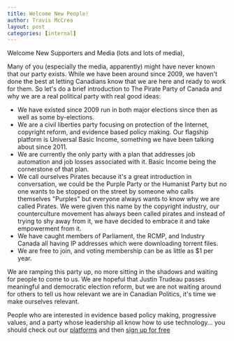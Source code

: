 ```yaml
---
title: Welcome New People!
author: Travis McCrea
layout: post
categories: [internal]
---
```


Welcome New Supporters and Media (lots and lots of media), 

Many of you (especially the media, apparently) might have never known that our party exists. While we have been around since 2009, we haven't done the best at letting Canadians know that we are here and ready to work for them. So let's do a brief introduction to The Pirate Party of Canada and why we are a real political party with real good ideas:

* We have existed since 2009 run in both major elections since then as well as some by-elections.
* We are a civil liberties party focusing on protection of the Internet, copyright reform, and evidence based policy making. Our flagship platform is Universal Basic Income, something we have been talking about since 2011.
* We are currently the only party with a plan that addresses job automation and job losses associated with it. Basic Income being the cornerstone of that plan.
* We call ourselves Pirates because it's a great introduction in conversation, we could be the Purple Party or the Humanist Party but no one wants to be stopped on the street by someone who calls themselves "Purples" but everyone always wants to know why we are called Pirates. We were given this name by the copyright industry, our counterculture movement has always been called pirates and instead of trying to shy away from it, we have decided to embrace it and take empowerment from it.
* We have caught members of Parliament, the RCMP, and Industry Canada all having IP addresses which were downloading torrent files.
* We are free to join, and voting membership can be as little as $1 per year. 

We are ramping this party up, no more sitting in the shadows and waiting for people to come to us. We are hopeful that Justin Trudeau passes meaningful and democratic election reform, but we are not waiting around for others to tell us how relevant we are in Canadian Politics, it's time we make ourselves relevant.

People who are interested in evidence based policy making, progressive values, and a party whose leadership all know how to use technology... you should check out our [platforms](/platforms) and then [sign up for free](https://sso.pirateparty.ca)
